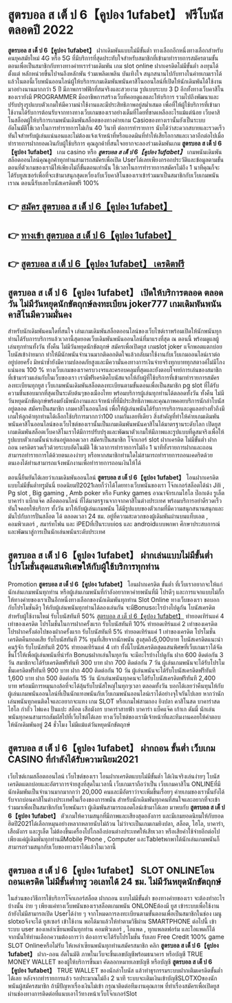 # สูตรบอล ส เต็ ป 6【คูปอง 1ufabet】  ฟรีโบนัสตลอดปี 2022

**สูตรบอล ส เต็ ป 6【คูปอง 1ufabet】** ฝากเดิมพันแบบไม่มีขั้นต่ำ  ทางเลือกอีกหนึ่งทางเลือกสำหรับคนยุคสมัยใหม่ 4G หรือ 5G ที่มีบริการที่สุดประทับใจสำหรับสมาชิกที่เข้ามาทำรายการสมัครตามขั้นตอนเพื่อเป็นสมาชิกกับทางทางค่ายเราร่วมเดิมพัน เกม slot online ฝากเครดิตไม่มีขั้นต่ำ ลงทุนได้ตั้งแต่ หลักหน่วยขึ้นไปจนถึงหลักพัน ร่วมเพลิดเพลิน บันเทิงใจ สนุกสนานไปกับทางในค่ายเกมเราได้แล้วในตอนี้เว็บพนันออนไลน์ผู้ให้บริการเกมเดิมพันพนันคาสิโนออนไลน์ที่เปิดให้นักเดิมพันได้ใช้งานมาอย่างนานมากกว่า 5 ปี มีภาพกราฟฟิกที่สมจริงและสวยงาม รูปแบบระบบ 3 D
อีกทั้งทางเว็บคาสิโนของเรายังมี  PROGRAMMER มืออาชีพการสร้างเว็บที่คอยดูแลและให้บริการ  รวมไปถึงพัฒนาและปรับปรุงรูปแบบตัวเกมให้มีความน่าใช้งานและมีประสิทธิภาพอยู่สม่ำเสมอ เพื่อที่ให้ผู้ใช้บริการที่เข้ามาใช้งานได้รับการต้อนรับจากทางทางเว็บเกมของเราอย่างเต็มที่โดยที่ขาดเหลืออะไรแม้แต่น้อย เว็บคาสิโนสล็อตผู้ให้บริการเกมพนันเดิมพันสล็อตของทางค่ายเกม Casioของทางเรานั้นยังเป็นระบบ อัตโนมัติใช้เวลาในการทำรายการไม่เกิน 40 วินาที ต่อการทำรายการ นับได้ว่าสะดวกสบายและรวดเร็วทันใจสำหรับผู้เล่นแน่นอนและไม่ต้องแจ้งเจ้าหน้าที่หรือแอดมินที่ทำให้เสียโอกาสและเวลาอีกต่อไปเมื่อทำรายการฝากยอดเงินกับผู้ใช้บริการ
คุณลูกค้าที่สนใจอยากจะลองร่วมเดิมพันเกม **สูตรบอล ส เต็ ป 6【คูปอง 1ufabet】** เกม casino  หรือ ***สูตรบอล ส เต็ ป 6【คูปอง 1ufabet】*** เกมพนันเดิมพันสล็อตออนไลน์คุณลูกค้าทุกท่านสามารถสมัครเพื่อเปิด Userได้เลยเพียงกรอกประวัติและข้อมูลตามขั้นตอนที่ตัวเกมของเรามีให้เพียงไม่กี่ขั้นตอนเท่านั้น ใช้เวลาในการทำรายการสมัครไม่ถึง 1 นาทีคุณก็จะได้รับยูสเซอร์เพื่อที่จะเข้ามาสนุกสุดเหวี่ยงกับเว็บคาสิโนของเราเข้าร่วมมาเป็นสมาชิกกับเว็บเกมพนันเราณ ตอนนี้รับเลยโบนัสเครดิตฟรี 100%

## 👉 [สมัคร สูตรบอล ส เต็ ป 6【คูปอง 1ufabet】](https://archa888.com/)
## 👉 [ทางเข้า สูตรบอล ส เต็ ป 6【คูปอง 1ufabet】](https://archa888.com/)
## 👉 [สูตรบอล ส เต็ ป 6【คูปอง 1ufabet】 เครดิตฟรี](https://archa888.com/)

## สูตรบอล ส เต็ ป 6【คูปอง 1ufabet】 เปิดให้บริการตลอด ตลอดวัน ไม่มีวันหยุดนักขัตฤกษ์ลงทะเบียน joker777 เกมเดิมพันพนันคาสิโนมีความมั่นคง

สำหรับนักเดิมพันคนใดที่สนใจ เล่นเกมเดิมพันสล็อตออนไลน์ของเว็บไซต์เราพร้อมเปิดให้นักพนันทุกท่านได้รับการบริการแล้วเวลานี้สุดยอดเว็บเดิมพันพนันออนไลน์ที่มาแรงที่สุด ณ ตอนนี้ พร้อมดูแลผู้เล่นทุกท่านทั้งวัน ทั้งคืน ไม่มีวันหยุดนักขัตฤกษ์ สมัครเพื่อเปิดยูส เกมslot joker แจ็กพอตแตกบ่อย โบนัสเข้าง่ายมาก ทำให้มีนักพนันจำนวนมากติดอกติดใจแล้วกลับมาใช้งานกับเว็บเกมออนไลน์เราต่ออยู่บ่อยครั้ง มิหนำซ้ำยังมีความปลอดภัยสูงและมีความั่นคงทางการเงินจ่ายจริงทุกบาททุกสตางค์ไม่มีโกงแน่นอน 100 % ทางเว็บเกมของเราครบวงจรและครอบคลุมที่สุดและยังตอบโจทย์การเล่นของสมาชิกที่เข้ามาร่วมเล่นกับในเว็บของเรา
เรามีฟรีเครดิตโบนัสแจกให้กับผู้ที่ใช้บริการที่เข้ามาทำรายการสมัครลงทะเบียนทุกยูส เว็บเกมพนันเดิมพันสล็อตลงทะเบียนตามขั้นตอนเพื่อเป็นสมาชิก pg slot ที่ได้รับความชื่นชอบมากที่สุดเป็นระดับต้นๆของเมืองไทย พร้อมบริการผู้เล่นทุกท่านได้ตลอดทั้งวัน ทั้งคืน ไม่มีวันหยุดนักขัตฤกษ์พร้อมยังมีพนักงานและเจ้าหน้าที่ที่มีประสิทธิภาพและคุณภาพคอยบริการนักล่าโบนัสอยู่ตลอด สมัครเป็นสมาชิก เกมคาสิโนออนไลน์ เพื่อให้ผู้เล่นพนันได้รับการบริการและดูแลอย่างทั่วถึงมีเกมให้ลูกค้าทุกท่านได้เลือกใช้บริการมากกว่า100 เกมกันเลยทีเดียว
สิ่งสำคัญที่ทำให้ค่ายเกมเดิมพันพนันคาสิโนออนไลน์ของเว็บไซต์ของเรานั้นเป็นเกมเดิมพันพนันคาสิโนได้มาตรฐานระดับโลก เปิดยูส  เกมเดิมพันสล็อตเว็บคาสิโนเราได้มีการปรับปรุงและพัฒนาตัวเกมให้มีภาพและรูปแบบที่ดูสมจริงเพื่อให้รูปแบบตัวเกมนั้นน่าเล่นอยู่ตลอดเวลา สมัครเป็นสมาชิก โจ๊กเกอร์ slot ฝากเครดิต ไม่มีขั้นต่ำ ฝาก ถอน เครดิตรวดเร็วด้วยระบบอัตโนมัติ ใช้เวลาการทำรายการไม่ถึง 1 นาทีทั้งรายการฝากและถอนสามารถทำรายการได้ด้วยตนเองง่ายๆ หรือหากสมาชิกท่านใดไม่สามารถทำรายการถอนเคดริตด้วยตนเองได้ท่านสามารถแจ้งพนักงานเพื่อทำรายการถอนเงินให้ได้

ตอนนี้ยืนยันได้เลยว่าเกมเดิมพันออนไลน์ **สูตรบอล ส เต็ ป 6【คูปอง 1ufabet】** โอนฝากเครดิตแบบไม่มีขั้นต่ำทรูมันนี่ ยอดนิยมปี2021เลยก็ว่าได้โดยทางเว็บพนันของเรา โจ๊กเกอร์สล็อตได้นำ  Jili , Pg slot , Big gaming , Amb poker หรือ Funky games อาณาจักรเกมไฮโล ป๊อกเด้ง รูเล็ต บาคาร่า แบ็กแจ๊ค สล็อตออนไลน์ ที่ได้มาตรฐานจากจากคาสิโนต่างประเทศ พร้อมบริการอย่าดีรวดเร็วทันใจคอยให้บริการ ทั้งวัน มาให้กับผู้เล่นเกมพนัน ได้มีรูปแบบของตัวเกมที่มีความสนุกสนานสนุกและมันไปกับการปั่นสล็อต ได้ ตลอดเวลา 24 ชม. อยู่ที่ความสะดวกของผู้เดิมพันผ่านบนแท็บเลต , คอมพิวเตอร์ , สมาร์ทโฟน และ iPEDที่เป็นระบบios และ androidแบบพกพา ศึกษาประสบการณ์และพัฒนาสู่การเป็นนักเล่นพนันระดับประเทศ

## สูตรบอล ส เต็ ป 6【คูปอง 1ufabet】 ฝากเล่นแบบไม่มีขั้นต่ำ โปรโมชั่นสุดแสนพิเศษให้กับผู้ใช้บริการทุกท่าน

 Promotion  **สูตรบอล ส เต็ ป 6【คูปอง 1ufabet】** โอนฝากเครดิต ขั้นต่ำ ที่เว็บเราอยากจะให้แก่  นักเล่นเกมพนันทุกท่าน หรือผู้เล่นเกมพนันที่กำลังอยากหาค่ายพนันที่มี โปรดีๆ และการแจกแบบไม่กั๊ก ให้ทางค่ายของเราเป็นอีกหนึ่งทางเลือกของนักเดิมพันทุกท่าน Slot Online ทางเว็บของเรา ขอบอกกับโปรโมชั่นดีๆ ให้กับผู้เล่นพนันทุกท่านได้ลองเล่นกัน จะมีBonusอะไรบ้างไปดูกัน
โบนัสเครดิตสำหรับผู้ใช้งานใหม่ รับโบนัสทันที 50% [สูตรบอล ส เต็ ป 6【คูปอง 1ufabet】](https://archa888.com/) ทำยอดเทิร์นแค่ 4 เท่าของเครดิต
โปรโมชั่นในการฝากครั้งแรก รับโบนัสทันที 10% ทำยอดเทิร์นแค่ 2 เท่าของเครดิต
โปรฝากครั้งต่อไปของฝากครั้งแรก รับโบนัสทันที 5% ทำยอดเทิร์นแค่ 1 เท่าของเครดิต
โปรโมชั่นเครดิตคืนยอดเสีย รับโบนัสทันที 7% ทุนที่เสียจากนักพนัน สูงสุดถึง5,000บาท
โบนัสเครดิตแนะนำคนรู้จัก รับโบนัสทันที 20% ทำยอดเทิร์นแค่ 4 เท่า
ทั้งนี้โบนัสเครดิตสุดแสนพิศษที่เว็บเกมเราได้จัดขึ้นไว้ให้เพื่อผู้เล่นพนันที่น่ารัก Bonusฝากเล่นในทุกวัน จะมีอะไรบ้างไปดูกัน
ฝาก 600 ติดต่อกัน 3 วัน สมาชิกจะได้รับเครดิตฟรีทันที 300 บาท
ฝาก 700 ติดต่อกัน 7 วัน ผู้เล่นเกมพนันจะได้รับโปรโมชั่นเครดิตฟรีทันที 900 บาท
ฝาก 400 ติดต่อกัน 10 วัน ผู้เล่นพนันจะได้รับโบนัสเครดิตฟรีทันที 1,600 บาท
ฝาก 500 ติดต่อกัน 15 วัน นักเล่นพนันทุกคนจะได้รับโบนัสเครดิตฟรีทันที 2,400 บาท
พร้อมมีการหมุนกงล้อที่จะได้ลุ้นรับโบนัสใหญ่ในทุกๆเวลา ตลอดทั้งวัน บอกได้เลยว่าคืนทุนให้กับผู้เล่นเกมพนันออนไลน์ที่เป็นนักแทงพนันกับเว็บเกมพนันออนไลน์เราได้อย่างจุใจกันไปเลย หากว่านักเล่นพนันทุกคนติดใจและอยากจะแทง เกม SLOT หรือเกมไพ่สามกอง  ยิงปลา คาสิโนสด บาคาร่าสด ไฮโล กำถั่ว ไพ่แคง ปั่นแปะ สล็อต เสือมังกร บาคาร่าสายฟ้า บาคาร่า แบ็คแจ๊ค เก้าเก ดัมมี่ นักเล่นพนันทุกคนสามารถสัมผัสไปที่เว็บไซต์ได้เลย ทางเว็บไซต์ของเรามีเจ้าหน้าที่และทีมงานคอยให้คำตอบให้นักเดิมพันอยู่ 24 ชั่วโมง ไม่มีแม้แต่วันหยุดนักขัตฤกษ์

## สูตรบอล ส เต็ ป 6【คูปอง 1ufabet】 ฝากถอน ขั้นต่ำ  เว็บเกม CASINO ที่กำลังได้รับความนิยม2021

เว็บไซต์เกมสล็อตออนไลน์ เว็บไซต์ของเรา โอนฝากเครดิตแบบไม่มีขั้นต่ำ ได้เงินจริงเล่นง่ายๆ โบนัสเครดิตแตกบ่อยและอัตราการจ่ายสูงที่สุดในเวลานี้ เว็บเกมเราถือว่าเป็น เว็บเกมคาสิโน ONLINEที่มีนักเดิมพันเป็นจำนวนมากมากกว่า 20,000 คนและมีอัตราว่าจะเพิ่มขึ้นเรื่อยๆ ค่ายเกมของเรานั้นยังได้รับจากบ่อนคาสิโนต่างประเทศในเรื่องของการพนัน สำหรับนักเดิมพันทุกคนที่สนใจและอยากที่จะเข้าร่วมมาเพื่อเป็นสมาชิกกับเว็บพนันเรา ผู้เดิมพันสามารถแอดไลน์เข้ามาได้เลย
	มาพบกับ **สูตรบอล ส เต็ ป 6【คูปอง 1ufabet】** ตัวเกมให้ความสนุกที่มีภาพและเสียงสุดอลังการ และมีเกมยอดนิยมให้กับยอดฮิตปี2021ได้เลือกหมุนอย่างหลากหลายนับไม่ถ้วน  ไม่ว่าจะเป็นเกมเกมยิงปลา, สล็อต, ไฮโล, บาคาร่า, เสือมังกร และรูเล็ต ไม่ต้องขึ้นเครื่องไปไกลถึงบ่อนต่างประเทศให้เสียเวลา หรือเสียค่าใช้จ่ายอีกต่อไป เพียงแค่ผู้เดิมพันทุกท่านมีMobile Phone , Computer และTabletพกพาได้นักเล่นเกมพนันก็สามารถร่วมสนุกกับเว็บของทางเราได้แล้วในเวลานี้

## สูตรบอล ส เต็ ป 6【คูปอง 1ufabet】 SLOT ONLINEโอนถอนเครดิต ไม่มีขั้นต่ำทรู วอเลทได้ 24 ชม. ไม่มีวันหยุดนักขัตฤกษ์

ในส่วนของวิธีการใช้บริการโจ๊กเกอร์สล็อต ฝากถอน แบบไม่มีขั้นต่ำ ของทางค่ายของเรา จะต้องทำอะไรบ้างนั้น ง่าย ๆ เพียงแค่ทางเว็บพนันของเราสล็อตเกมพนัน ONLONEต้องมี ยูส เข้าระบบเพื่อใช้งาน ถ้ายังไม่มีสามารถเปิด Userได้ง่าย ๆ จากโหมดการลงทะเบียนตามขั้นตอนเพื่อเป็นสมาชิกในช่อง เมนู slotxoจึงจะได้ ยูสเซอร์ เข้าใช้งาน พอได้มาแล้วให้ทำตามวิธีผ่าน SMARTPHONE ต่อไปนี้
เข้าระบบ user  ของเหล่าเซียนพนันทุกท่าน คอมพิวเตอร์ , ไอแพด , ทุกแพลตฟอร์ม และไอแพดก็ได้
จากนั้นให้ท่านเลือกความต้องการว่า ต้องการจะได้รับโปรโมชั่น รับเลย Free Credit 100% game SLOT Onlineหรือไม่รับ
ให้เหล่าเซียนพนันทุกท่านสมัครสมาชิก คลิก **สูตรบอล ส เต็ ป 6【คูปอง 1ufabet】** ฝาก-ถอน อัตโนมัติ ภาพในเว็บจะขึ้นเลขบัญชีพร้อมธนาคาร หรือบัญชี TRUE MONEY WALLET ของผู้ให้บริการขึ้นมา
คัดลอกหมายเลขบัญชี หรือบัญชี **สูตรบอล ส เต็ ป 6【คูปอง 1ufabet】** TRUE WALLET ของนักล่าโบนัส แล้วทำธุรกรรมระบบฝากเติมเครดิตขั้นต่ำได้เลย
หลังจากทำรายการแล้ว รอประมาณไม่ถึง 2 นาที ระบบจะเติมเงินเข้าบัญชีSLOTXOของนักพนันผู้สมัครสมาชิก
ถ้ามีปัญหาเรื่องเงินไม่เข้า กรุณาติดต่อทีมงานคุณภาพ ที่ทำเรื่องสมัครเพื่อเปิดยูสผ่านช่องทางการติดต่อที่แนบเอาไว้ทางหน้าเว็บโจ๊กเกอร์Slot


